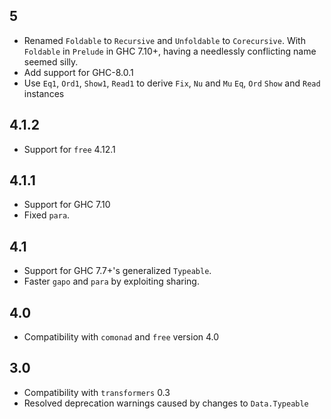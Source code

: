 ## 5
* Renamed `Foldable` to `Recursive` and `Unfoldable` to `Corecursive`. With `Foldable` in `Prelude` in GHC 7.10+, having a needlessly conflicting name seemed silly.
* Add support for GHC-8.0.1
* Use `Eq1`, `Ord1`, `Show1`, `Read1` to derive `Fix`, `Nu` and `Mu` `Eq`, `Ord` `Show` and `Read` instances

## 4.1.2
* Support for `free` 4.12.1

## 4.1.1
* Support for GHC 7.10
* Fixed `para`.

## 4.1
* Support for GHC 7.7+'s generalized `Typeable`.
* Faster `gapo` and `para` by exploiting sharing.

## 4.0

* Compatibility with `comonad` and `free` version 4.0

## 3.0

* Compatibility with `transformers` 0.3
* Resolved deprecation warnings caused by changes to `Data.Typeable`
